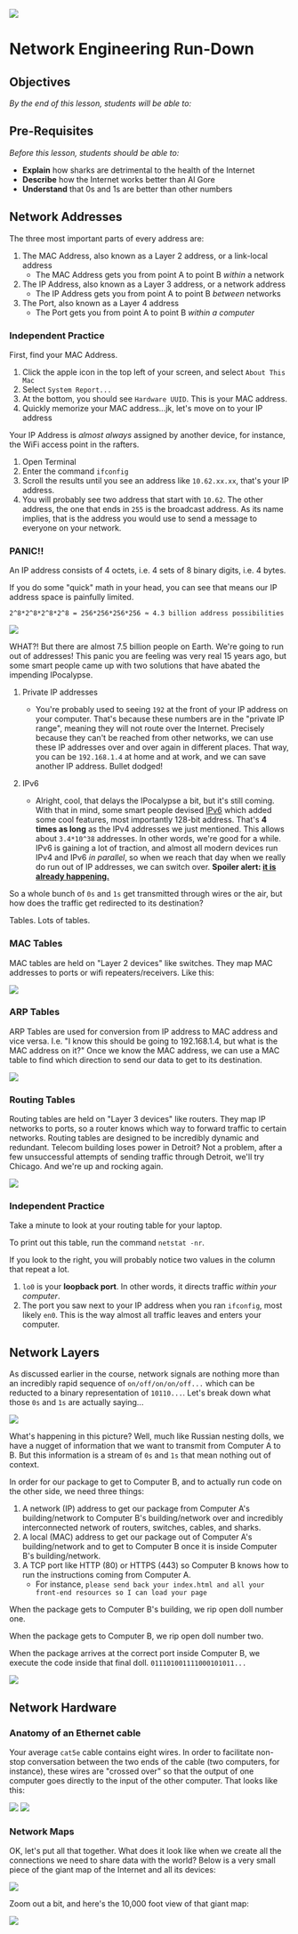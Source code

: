 ![](https://ga-dash.s3.amazonaws.com/production/assets/logo-9f88ae6c9c3871690e33280fcf557f33.png)

# Network Engineering Run-Down

## Objectives

*By the end of this lesson, students will be able to:*

## Pre-Requisites

*Before this lesson, students should be able to:*

- **Explain** how sharks are detrimental to the health of the Internet
- **Describe** how the Internet works better than Al Gore
- **Understand** that 0s and 1s are better than other numbers

## Network Addresses

<!--Draw up envelope with MAC Address, IP Address, Port -->

The three most important parts of every address are:

1. The MAC Address, also known as a Layer 2 address, or a link-local address
    - The MAC Address gets you from point A to point B *within* a network
2. The IP Address, also known as a Layer 3 address, or a network address
    - The IP Address gets you from point A to point B *between* networks
3. The Port, also known as a Layer 4 address
    - The Port gets you from point A to point B *within a computer*

### Independent Practice

First, find your MAC Address.

1. Click the apple icon in the top left of your screen, and select `About This Mac`
2. Select `System Report...`
3. At the bottom, you should see `Hardware UUID`.  This is your MAC address.
4. Quickly memorize your MAC address...jk, let's move on to your IP address

Your IP Address is *almost always* assigned by another device, for instance, the WiFi access point in the rafters.

1. Open Terminal
2. Enter the command `ifconfig`
3. Scroll the results until you see an address like `10.62.xx.xx`, that's your IP address.
4. You will probably see two address that start with `10.62`.  The other address, the one that ends in `255` is the broadcast address.  As its name implies, that is the address you would use to send a message to everyone on your network.

### PANIC!!

An IP address consists of 4 octets, i.e. 4 sets of 8 binary digits, i.e. 4 bytes.

If you do some "quick" math in your head, you can see that means our IP address space is painfully limited.

`2^8*2^8*2^8*2^8 = 256*256*256*256 ≈ 4.3 billion address possibilities`

![](simpsonsPanic.gif)

WHAT?! But there are almost 7.5 billion people on Earth.  We're going to run out of addresses!  This panic you are feeling was very real 15 years ago, but some smart people came up with two solutions that have abated the impending IPocalypse.

1. Private IP addresses
    - You're probably used to seeing `192` at the front of your IP address on your computer.  That's because these numbers are in the "private IP range", meaning they will not route over the Internet.  Precisely because they can't be reached from other networks, we can use these IP addresses over and over again in different places.  That way, you can be `192.168.1.4` at home and at work, and we can save another IP address.  Bullet dodged!

2. IPv6
    - Alright, cool, that delays the IPocalypse a bit, but it's still coming.  With that in mind, some smart people devised [IPv6](https://en.wikipedia.org/wiki/IPv6) which added some cool features, most importantly 128-bit address.  That's **4 times as long** as the IPv4 addresses we just mentioned.  This allows about `3.4*10^38` addresses.  In other words, we're good for a while.  IPv6 is gaining a lot of traction, and almost all modern devices run IPv4 and IPv6 *in parallel*, so when we reach that day when we really do run out of IP addresses, we can switch over.  **Spoiler alert: [it is already happening.](https://www.wired.com/2015/09/north-america-just-ran-old-school-internet-addresses/)**

So a whole bunch of `0s` and `1s` get transmitted through wires or the air, but how does the traffic get redirected to its destination?

Tables.  Lots of tables.

### MAC Tables

MAC tables are held on "Layer 2 devices" like switches.  They map MAC addresses to ports or wifi repeaters/receivers.  Like this:

![](macTable.png)

### ARP Tables

ARP Tables are used for conversion from IP address to MAC address and vice versa.  I.e. "I know this should be going to 192.168.1.4, but what is the MAC address on it?"  Once we know the MAC address, we can use a MAC table to find which direction to send our data to get to its destination.

![](arpTable.jpg)

### Routing Tables

Routing tables are held on "Layer 3 devices" like routers.  They map IP networks to ports, so a router knows which way to forward traffic to certain networks.  Routing tables are designed to be incredibly dynamic and redundant.  Telecom building loses power in Detroit?  Not a problem, after a few unsuccessful attempts of sending traffic through Detroit, we'll try Chicago.  And we're up and rocking again.

![](routingTable.png)

### Independent Practice

Take a minute to look at your routing table for your laptop.

To print out this table, run the command `netstat -nr`.

If you look to the right, you will probably notice two values in the column that repeat a lot.

1. `lo0` is your **loopback port**.  In other words, it directs traffic *within your computer*.
2. The port you saw next to your IP address when you ran `ifconfig`, most likely `en0`.  This is the way almost all traffic leaves and enters your computer.

## Network Layers

As discussed earlier in the course, network signals are nothing more than an incredibly rapid sequence of `on/off/on/on/off...` which can be reducted to a binary representation of `10110...`.  Let's break down what those `0s` and `1s` are actually saying...

![](encapsulation.png)

What's happening in this picture?  Well, much like Russian nesting dolls, we have a nugget of information that we want to transmit from Computer A to B.  But this information is a stream of `0s` and `1s` that mean nothing out of context.

In order for our package to get to Computer B, and to actually run code on the other side, we need three things:

1. A network (IP) address to get our package from Computer A's building/network to Computer B's building/network over and incredibly interconnected network of routers, switches, cables, and sharks.
2. A local (MAC) address to get our package out of Computer A's building/network and to get to Computer B once it is inside Computer B's building/network.
3. A TCP port like HTTP (80) or HTTPS (443) so Computer B knows how to run the instructions coming from Computer A.
    - For instance, `please send back your index.html and all your front-end resources so I can load your page`

When the package gets to Computer B's building, we rip open doll number one.

When the package gets to Computer B, we rip open doll number two.

When the package arrives at the correct port inside Computer B, we execute the code inside that final doll.  `011101001111000101011...`

![](russianNesting.jpg)

<!--Catch phrase with IP address, MAC address, port -->

## Network Hardware

### Anatomy of an Ethernet cable

Your average `cat5e` cable contains eight wires.  In order to facilitate non-stop conversation between the two ends of the cable (two computers, for instance), these wires are "crossed over" so that the output of one computer goes directly to the input of the other computer.  That looks like this:

![](crossoverCable.gif)
![](crossoverDiagram.png)

### Network Maps

OK, let's put all that together.  What does it look like when we create all the connections we need to share data with the world?  Below is a very small piece of the giant map of the Internet and all its devices:

![](hybridMap.png)

Zoom out a bit, and here's the 10,000 foot view of that giant map:

![](network-nodes.png)
